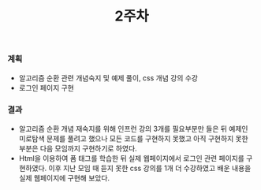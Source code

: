 ﻿---
title: "2주차"
---

### 계획
  - 알고리즘 순환 관련 개념숙지 및 예제 풀이, css 개념 강의 수강
  - 로그인 페이지 구현

### 결과
  - 알고리즘 순환 개념 재숙지를 위해 인프런 강의 3개를 필요부분만 들은 뒤 예제인 미로탐색 문제를 풀려고 했으나 모든 코드를 구현하지 못했고 
    아직 구현하지 못한 부분은 다음 모임까지 구현하기로 하였다.
  - Html을 이용하여 폼 태그를 학습한 뒤 실제 웹페이지에서 로그인 관련 페이지를 구현하였다. 이후 지난 모임 때 듣지 못한 css 강의를 1개 더 수강하였고 배운 내용을 실제 웹페이지에 구현해 보았다.

